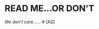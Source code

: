 # READ ME...OR DON'T























_We don't care......_
                                                                        # [AS]
